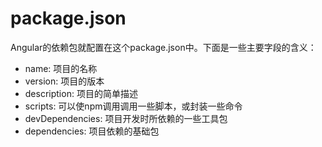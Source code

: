 # package.json
Angular的依赖包就配置在这个package.json中。下面是一些主要字段的含义：
* name: 项目的名称
* version: 项目的版本
* description: 项目的简单描述
* scripts: 可以使npm调用调用一些脚本，或封装一些命令
* devDependencies: 项目开发时所依赖的一些工具包
* dependencies: 项目依赖的基础包